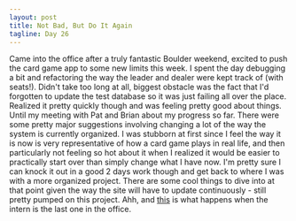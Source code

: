```yaml
---
layout: post
title: Not Bad, But Do It Again
tagline: Day 26
---
```


Came into the office after a truly fantastic Boulder weekend, excited to push the card game app to some new limits this week. I spent the day debugging a bit and refactoring the way the leader and dealer were kept track of (with seats!). Didn't take too long at all, biggest obstacle was the fact that I'd forgotten to update the test database so it was just failing all over the place. Realized it pretty quickly though and was feeling pretty good about things. Until my meeting with Pat and Brian about my progress so far. There were some pretty major suggestions involving changing a lot of the way the system is currently organized. I was stubborn at first since I feel the way it is now is very representative of how a card game plays in real life, and then particularly not feeling so hot about it when I realized it would be easier to practically start over than simply change what I have now. I'm pretty sure I can knock it out in a good 2 days work though and get back to where I was with a more organized project. There are some cool things to dive into at that point given the way the site will have to update continuously - still pretty pumped on this project. Ahh, and [this](/vigeclones.html) is what happens when the intern is the last one in the office. 